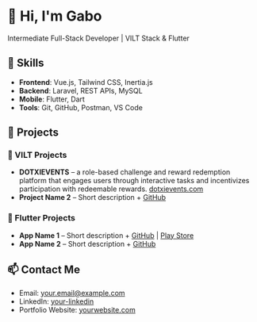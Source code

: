 # 👋 Hi, I'm Gabo
Intermediate Full-Stack Developer | VILT Stack & Flutter

## 💼 Skills
- **Frontend**: Vue.js, Tailwind CSS, Inertia.js
- **Backend**: Laravel, REST APIs, MySQL
- **Mobile**: Flutter, Dart
- **Tools**: Git, GitHub, Postman, VS Code

## 📁 Projects
### 🚀 VILT Projects
- **DOTXIEVENTS** – a role-based challenge and reward redemption platform that engages users through interactive tasks and incentivizes participation with redeemable rewards. [dotxievents.com](https://dotxievents.com/)
- **Project Name 2** – Short description + [GitHub](#)

### 📱 Flutter Projects
- **App Name 1** – Short description + [GitHub](#) | [Play Store](#)
- **App Name 2** – Short description + [GitHub](#)

## 📫 Contact Me
- Email: your.email@example.com
- LinkedIn: [your-linkedin](#)
- Portfolio Website: [yourwebsite.com](#)
